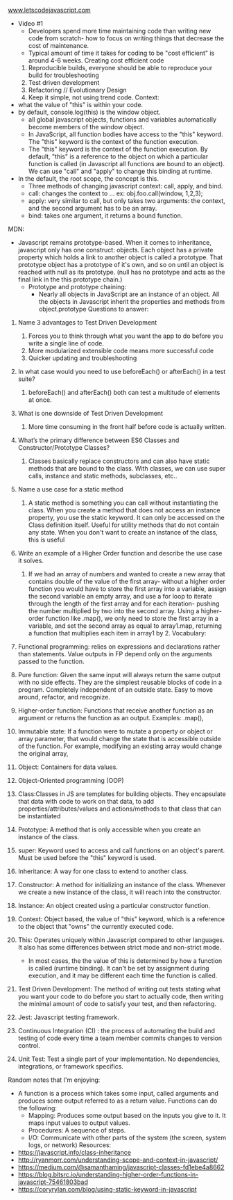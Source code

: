 www.letscodejavascript.com

* Video #1 
    * Developers spend more time maintaining code than writing new code from scratch- how to focus on writing things that decrease the cost of maintenance. 
    * Typical amount of time it takes for coding to be "cost efficient" is around 4-6 weeks.
Creating cost efficient code
    1. Reproducible builds, everyone should be able to reproduce your build for troubleshooting
    2. Test driven development
    3. Refactoring // Evolutionary Design
    4. Keep it simple, not using trend code.
Context: 
* what the value of "this" is within your code. 
* by default, console.log(this) is the window object.
    * all global javascript objects, functions and variables automatically become members of the window object. 
    * In JavaScript, all function bodies have access to the "this" keyword. The "this" keyword is the context of the function execution. 
    * The "this" keyword is the context of the function execution. By default, "this" is a reference to the object on which a particular function is called (in Javascript all functions are bound to an object). We can use "call" and "apply" to change this binding at runtime.
* In the default, the root scope, the concept is this.
    * Three methods of changing javascript context: call, apply, and bind. 
    * call: changes the context to ... ex: obj.foo.call(window, 1,2,3); 
    * apply: very similar to call, but only takes two arguments: the context, and the second argument has to be an array. 
    * bind: takes one argument, it returns a bound function.

MDN: 
* Javascript remains prototype-based. When it comes to inheritance, javascript only has one construct: objects. Each object has a private property which holds a link to another object is called a prototype. That prototype object has a prototype of it's own, and so on until an object is reached with null as its prototype. (null has no prototype and acts as the final link in the this prototype chain.) 
    * Prototype and prototype chaining: 
        * Nearly all objects in JavaScript are an instance of an object. All the objects in Javascript inherit the properties and methods from object.prototype
Questions to answer: 

1. Name 3 advantages to Test Driven Development
    1. Forces you to think through what you want the app to do before you write a single line of code. 
    2. More modularized extensible code means more successful code
    3. Quicker updating and troubleshooting
2. In what case would you need to use beforeEach() or afterEach() in a test suite?
    1. beforeEach() and afterEach() both can test a multitude of elements at once. 
3. What is one downside of Test Driven Development
    1. More time consuming in the front half before code is actually written. 
4. What’s the primary difference between ES6 Classes and Constructor/Prototype Classes?
    1. Classes basically replace constructors and can also have static methods that are bound to the class. With classes, we can use super calls, instance and static methods, subclasses, etc..
5. Name a use case for a static method
    1. A static method is something you can call without instantiating the class. When you create a method that does not access an instance property, you use the static keyword. It can only be accessed on the Class definition itself. Useful for utility methods that do not contain any state. When you don't want to create an instance of the class, this is useful
6. Write an example of a Higher Order function and describe the use case it solves.
    1. If we had an array of numbers and wanted to create a new array that contains double of the value of the first array- without a higher order function you would have to store the first array into a variable, assign the second variable an empty array, and use a for loop to iterate through the length of the first array and for each iteration- pushing the number multiplied by two into the second array. Using a higher-order function like .map(), we only need to store the first array in a variable, and set the second array as equal to array1.map, returning a function that multiplies each item in array1 by 2.
Vocabulary: 

1. Functional programming: relies on expressions and declarations rather than statements. Value outputs in FP depend only on the arguments passed to the function.
2. Pure function: Given the same input will always return the same output with no side effects. They are the simplest reusable blocks of code in a program. Completely independent of an outside state. Easy to move around, refactor, and recognize. 
3. Higher-order function: Functions that receive another function as an argument or returns the function as an output. Examples: .map(), 
4. Immutable state: If a function were to mutate a property or object or array parameter, that would change the state that is accessible outside of the function. For example, modifying an existing array would change the original array, 
5. Object: Containers for data values. 
6. Object-Oriented programming (OOP)
7. Class:Classes in JS are templates for building objects. They encapsulate that data with code to work on that data, to add properties/attributes/values and actions/methods to that class that can be instantiated 
8. Prototype: A method that is only accessible when you create an instance of the class. 
9. super: Keyword used to access and call functions on an object's parent. Must be used before the "this" keyword is used. 
10. Inheritance: A way for one class to extend to another class. 
11. Constructor: A method for initializing an instance of the class. Whenever we create a new instance of the class, it will reach into the constructor.
12. Instance: An object created using a particular constructor function.
13. Context: Object based, the value of "this" keyword, which is a reference to the object that "owns" the currently executed code. 
14. This: Operates uniquely within Javascript compared to other languages. It also has some differences between strict mode and non-strict mode. 
    * In most cases, the the value of this is determined by how a function is called (runtime binding). It can't be set by assignment during execution, and it may be different each time the function is called.
15. Test Driven Development: The method of writing out tests stating what you want your code to do before you start to actually code, then writing the minimal amount of code to satisfy your test, and then refactoring. 
16. Jest: Javascript testing framework. 
17. Continuous Integration (CI) : the process of automating the build and testing of code every time a team member commits changes to version control. 
18. Unit Test: Test a single part of your implementation. No dependencies, integrations, or framework specifics. 


Random notes that I'm enjoying: 

* A function is a process which takes some input, called arguments and produces some output referred to as a return value. Functions can do the following: 
    * Mapping: Produces some output based on the inputs you give to it. It maps input values to output values. 
    * Procedures: A sequence of steps. 
    * I/O: Communicate with other parts of the system (the screen, system logs, or network)
Resources: 
* https://javascript.info/class-inheritance
* http://ryanmorr.com/understanding-scope-and-context-in-javascript/
* https://medium.com/@samanthaming/javascript-classes-fd1ebe4a8662
* https://blog.bitsrc.io/understanding-higher-order-functions-in-javascript-75461803bad
* https://coryrylan.com/blog/using-static-keyword-in-javascript
